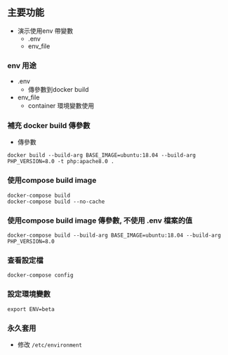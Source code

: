 ## 主要功能
- 演示使用env 帶變數
  - .env
  - env_file

### env 用途
- .env
  - 傳參數到docker build
- env_file
  - container 環境變數使用

### 補充 docker build 傳參數
- 傳參數
```
docker build --build-arg BASE_IMAGE=ubuntu:18.04 --build-arg PHP_VERSION=8.0 -t php:apache8.0 .
```

### 使用compose build image
```
docker-compose build
docker-compose build --no-cache
```
### 使用compose build image 傳參數, 不使用 .env 檔案的值
```
docker-compose build --build-arg BASE_IMAGE=ubuntu:18.04 --build-arg PHP_VERSION=8.0
```

### 查看設定檔
```
docker-compose config
```
### 設定環境變數
```
export ENV=beta
```
### 永久套用
- 修改 `/etc/environment`
